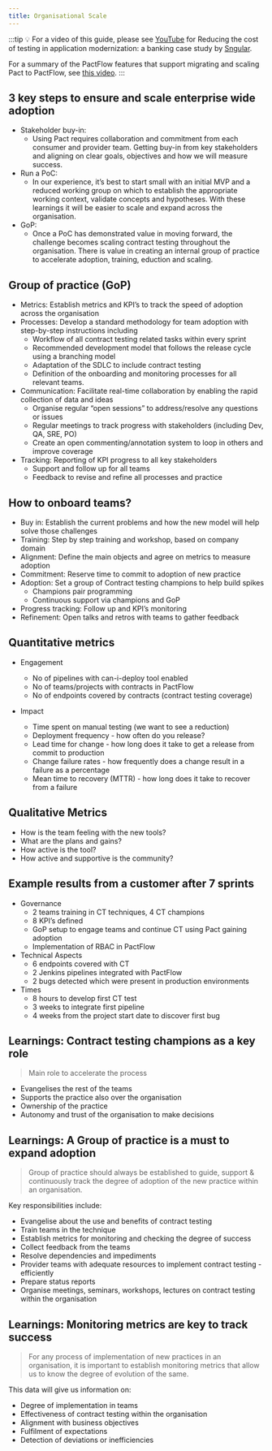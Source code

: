 ```yaml
---
title: Organisational Scale
---
```


:::tip 💡
For a video of this guide, please see [YouTube](https://www.youtube.com/watch?v=LyVSmRtwFkc) for Reducing the cost of testing in application modernization: a banking case study by [Sngular](https://www.sngular.com/).

For a summary of the PactFlow features that support migrating and scaling Pact to PactFlow, see [this video](https://www.youtube.com/watch?v=cvoqEP_CnqE).
:::


## 3 key steps to ensure and scale enterprise wide adoption

- Stakeholder buy-in:
  - Using Pact requires collaboration and commitment from each consumer and provider team. Getting buy-in from key stakeholders and aligning on clear goals, objectives and how we will measure success.
- Run a PoC:
  - In our experience, it’s best to start small with an initial MVP and a reduced working group on which to establish the appropriate working context, validate concepts and hypotheses. With these learnings it will be easier to scale and expand across the organisation.
- GoP:
  - Once a PoC has demonstrated value in moving forward, the challenge becomes scaling contract testing throughout the organisation. There is value in creating an internal group of practice to accelerate adoption, training, eduction and scaling.

## Group of practice (GoP)

- Metrics: Establish metrics and KPI’s to track the speed of adoption across the organisation
- Processes: Develop a standard methodology for team adoption with step-by-step instructions including
  - Workflow of all contract testing related tasks within every sprint
  - Recommended development model that follows the release cycle using a branching model
  - Adaptation of the SDLC to include contract testing
  - Definition of the onboarding and monitoring processes for all relevant teams.
- Communication: Facilitate real-time collaboration by enabling the rapid collection of data and ideas
  - Organise regular “open sessions” to address/resolve any questions or issues
  - Regular meetings to track progress with stakeholders (including Dev, QA, SRE, PO)
  - Create an open commenting/annotation system to loop in others and improve coverage
- Tracking: Reporting of KPI progress to all key stakeholders
  - Support and follow up for all teams
  - Feedback to revise and refine all processes and practice

## How to onboard teams?

- Buy in: Establish the current problems and how the new model will help solve those challenges
- Training: Step by step training and workshop, based on company domain
- Alignment: Define the main objects and agree on metrics to measure adoption
- Commitment: Reserve time to commit to adoption of new practice
- Adoption: Set a group of Contract testing champions to help build spikes
  - Champions pair programming
  - Continuous support via champions and GoP
- Progress tracking: Follow up and KPI’s monitoring
- Refinement: Open talks and retros with teams to gather feedback

## Quantitative metrics

- Engagement
  - No of pipelines with can-i-deploy tool enabled
  - No of teams/projects with contracts in PactFlow
  - No of endpoints covered by contracts (contract testing coverage)

- Impact
  - Time spent on manual testing (we want to see a reduction)
  - Deployment frequency - how often do you release?
  - Lead time for change - how long does it take to get a release from commit to production
  - Change failure rates - how frequently does a change result in a failure as a percentage
  - Mean time to recovery (MTTR) - how long does it take to recover from a failure

## Qualitative Metrics

- How is the team feeling with the new tools?
- What are the plans and gains?
- How active is the tool?
- How active and supportive is the community?

## Example results from a customer after 7 sprints

- Governance
  - 2 teams training in CT techniques, 4 CT champions
  - 8 KPI’s defined
  - GoP setup to engage teams and continue CT using Pact gaining adoption
  - Implementation of RBAC in PactFlow
- Technical Aspects
  - 6 endpoints covered with CT
  - 2 Jenkins pipelines integrated with PactFlow
  - 2 bugs detected which were present in production environments
- Times
  - 8 hours to develop first CT test
  - 3 weeks to integrate first pipeline
  - 4 weeks from the project start date to discover first bug

## Learnings: Contract testing champions as a key role

> Main role to accelerate the process

- Evangelises the rest of the teams
- Supports the practice also over the organisation
- Ownership of the practice
- Autonomy and trust of the organisation to make decisions

## Learnings: A Group of practice is a must to expand adoption

  >Group of practice should always be established to guide, support & continuously track the degree of adoption of the new practice within an organisation.
  
Key responsibilities include:

- Evangelise about the use and benefits of contract testing
- Train teams in the technique
- Establish metrics for monitoring and checking the degree of success
- Collect feedback from the teams
- Resolve dependencies and impediments
- Provider teams with adequate resources to implement contract testing - efficiently
- Prepare status reports
- Organise meetings, seminars, workshops, lectures on contract testing within the organisation

## Learnings: Monitoring metrics are key to track success

>For any process of implementation of new practices in an organisation, it is important to establish monitoring metrics that allow us to know the degree of evolution of the same.

This data will give us information on:

- Degree of implementation in teams
- Effectiveness of contract testing within the organisation
- Alignment with business objectives
- Fulfilment of expectations
- Detection of deviations or inefficiencies
